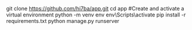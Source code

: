 git clone https://github.com/hi7ba/app.git
cd app
#Create and activate a virtual environment
python -m venv env
env\Scripts\activate
pip install -r requirements.txt
python manage.py runserver
